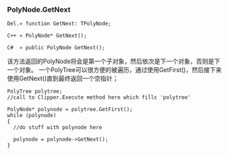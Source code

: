 ### **PolyNode.GetNext**

```
Del.» function GetNext: TPolyNode;

C++ » PolyNode* GetNext();

C#  » public PolyNode GetNext();
```

该方法返回的PolyNode将会是第一个子对象，然后依次是下一个对象，否则是下一个对象。
一个PolyTree可以很方便的被遍历，通过使用GetFirst()，然后接下来使用GetNext()直到最终返回一个空指针；

```
PolyTree polytree;
//call to Clipper.Execute method here which fills 'polytree'
 
PolyNode* polynode = polytree.GetFirst();
while (polynode)
{
  //do stuff with polynode here
   
  polynode = polynode->GetNext();
}
```